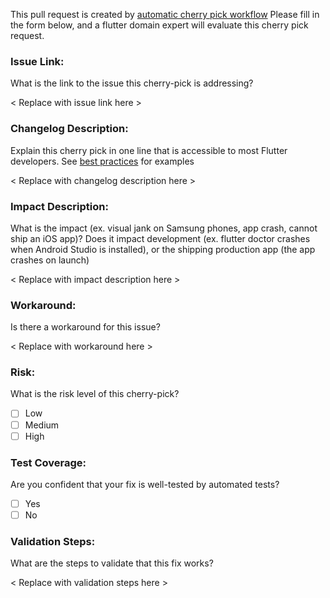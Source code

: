 This pull request is created by
[automatic cherry pick workflow](https://github.com/flutter/flutter/blob/main/docs/releases/Flutter-Cherrypick-Process.md#automatically-creates-a-cherry-pick-request)
Please fill in the form below, and a flutter domain expert will evaluate this
cherry pick request.

### Issue Link:

What is the link to the issue this cherry-pick is addressing?

< Replace with issue link here >

### Changelog Description:

Explain this cherry pick in one line that is accessible to most Flutter
developers. See
[best practices](https://github.com/flutter/flutter/blob/main/docs/releases/Hotfix-Documentation-Best-Practices.md)
for examples

< Replace with changelog description here >

### Impact Description:

What is the impact (ex. visual jank on Samsung phones, app crash, cannot ship an
iOS app)? Does it impact development (ex. flutter doctor crashes when Android
Studio is installed), or the shipping production app (the app crashes on launch)

< Replace with impact description here >

### Workaround:

Is there a workaround for this issue?

< Replace with workaround here >

### Risk:

What is the risk level of this cherry-pick?

- [ ] Low
- [ ] Medium
- [ ] High

### Test Coverage:

Are you confident that your fix is well-tested by automated tests?

- [ ] Yes
- [ ] No

### Validation Steps:

What are the steps to validate that this fix works?

< Replace with validation steps here >
